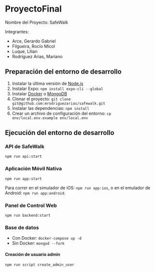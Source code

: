 # ProyectoFinal

Nombre del Proyecto: SafeWalk

Integrantes:

- Arce, Gerardo Gabriel
- Filgueira, Rocío Micol
- Luque, Lilian
- Rodríguez Arias, Mariano

## Preparación del entorno de desarrollo

1. Instalar la última versión de [Node.js](https://nodejs.org/)
2. Instalar Expo: `npm install expo-cli --global`
3. Instalar [Docker](https://www.docker.com/products/docker-desktop) o [MongoDB](https://www.mongodb.com/download-center/community)
4. Clonar el proyecto: `git clone git@github.com:mrodriguezarias/safewalk.git`
5. Instalar las dependencias: `npm install`
6. Crear un archivo de configuración del entorno: `cp env/local.env.example env/local.env`

## Ejecución del entorno de desarrollo

### API de SafeWalk

`npm run api:start`

### Aplicación Móvil Nativa

`npm run app:start`

Para correr en el simulador de iOS: `npm run app:ios`, o en el emulador de Android: `npm run app:android`.

### Panel de Control Web

`npm run backend:start`

### Base de datos

- Con Docker: `docker-compose up -d`
- Sin Docker: `mongod --fork`

#### Creación de usuario admin

`npm run script create_admin_user`

